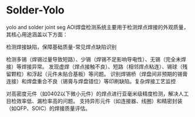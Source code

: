 # Solder-Yolo
yolo and solder joint seg
AOI焊盘检测系统主要用于检测焊点焊接的外观质量，其核心用途涵盖以下方面：

检测焊接缺陷，保障基础质量-​常见焊点缺陷识别

检测多锡​（焊锡过量导致短路）、少锡​（焊锡不足影响导电性）、无锡​（完全未焊接）等焊接异常。
发现虚焊​（焊点接触不良）、短路​（相邻焊点粘连）、锡球​（残留颗粒）和浮起​（元件未贴合基板）等问题。
识别焊锡桥​（焊盘间非预期的锡膏连接）和焊盘重合不良​（锡膏与焊盘错位）等印刷缺陷。
​复杂焊接工艺监控

对高密度元件​（如0402以下微小元件）的焊点进行亚毫米级精度检测，解决人工目检效率低、漏检率高的问题。
支持异形元件​（如连接器、线圈）和精密封装​（如QFP、SOIC）的焊接质量评估。
